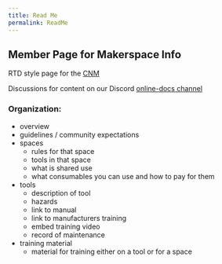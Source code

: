 ```yaml
---
title: Read Me
permalink: ReadMe
---
```


## Member Page for Makerspace Info

RTD style page for the [CNM](https://creationnationmakerspace.github.io)

Discussions for content on our Discord [online-docs channel](https://discord.com/channels/542188140220383261/1221089155396800565)

### Organization:
- overview
- guidelines / community expectations
- spaces
    - rules for that space
    - tools in that space
    - what is shared use
    - what consumables you can use and how to pay for them
- tools
    - description of tool
    - hazards
    - link to manual
    - link to manufacturers training
    - embed training video
    - record of maintenance
- training material
    - material for training either on a tool or for a space
